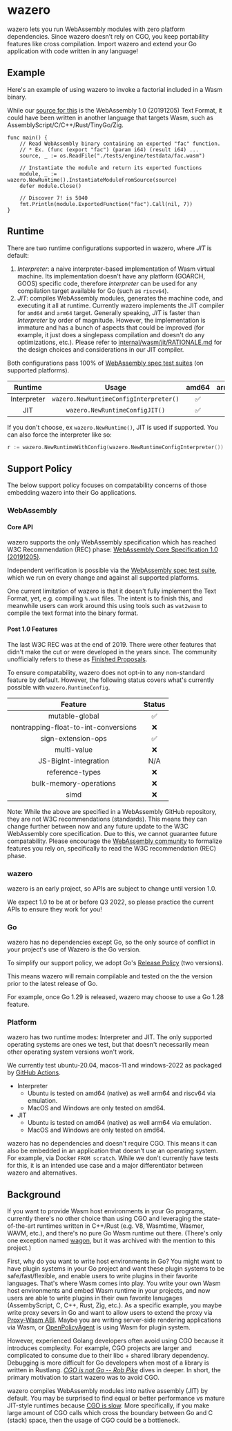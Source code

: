# wazero

wazero lets you run WebAssembly modules with zero platform dependencies. Since wazero doesn’t rely on CGO, you keep
portability features like cross compilation. Import wazero and extend your Go application with code written in any
language!

## Example

Here's an example of using wazero to invoke a factorial included in a Wasm binary.

While our [source for this](tests/engine/testdata/fac.wat) is the WebAssembly 1.0 (20191205) Text Format,
it could have been written in another language that targets Wasm, such as AssemblyScript/C/C++/Rust/TinyGo/Zig.

```golang
func main() {
	// Read WebAssembly binary containing an exported "fac" function.
	// * Ex. (func (export "fac") (param i64) (result i64) ...
	source, _ := os.ReadFile("./tests/engine/testdata/fac.wasm")

	// Instantiate the module and return its exported functions
	module, _ := wazero.NewRuntime().InstantiateModuleFromSource(source)
	defer module.Close()

	// Discover 7! is 5040
	fmt.Println(module.ExportedFunction("fac").Call(nil, 7))
}
```

## Runtime

There are two runtime configurations supported in wazero, where _JIT_ is default:

1. _Interpreter_: a naive interpreter-based implementation of Wasm virtual machine. Its implementation doesn't have any platform (GOARCH, GOOS) specific code, therefore _interpreter_ can be used for any compilation target available for Go (such as `riscv64`).
2. _JIT_: compiles WebAssembly modules, generates the machine code, and executing it all at runtime. Currently wazero implements the JIT compiler for `amd64` and `arm64` target. Generally speaking, _JIT_ is faster than _Interpreter_ by order of magnitude. However, the implementation is immature and has a bunch of aspects that could be improved (for example, it just does a singlepass compilation and doesn't do any optimizations, etc.). Please refer to [internal/wasm/jit/RATIONALE.md](internal/wasm/jit/RATIONALE.md) for the design choices and considerations in our JIT compiler.

Both configurations pass 100% of [WebAssembly spec test suites]((https://github.com/WebAssembly/spec/tree/wg-1.0/test/core)) (on supported platforms).

| Runtime     | Usage| amd64 | arm64 | others |
|:---:|:---:|:---:|:---:|:---:|
| Interpreter|`wazero.NewRuntimeConfigInterpreter()`|✅ |✅|✅|
| JIT |`wazero.NewRuntimeConfigJIT()`|✅|✅ |❌|

If you don't choose, ex `wazero.NewRuntime()`, JIT is used if supported. You can also force the interpreter like so:
```go
r := wazero.NewRuntimeWithConfig(wazero.NewRuntimeConfigInterpreter())
```

## Support Policy

The below support policy focuses on compatability concerns of those embedding wazero into their Go applications.

### WebAssembly

#### Core API
wazero supports the only WebAssembly specification which has reached W3C
Recommendation (REC) phase: [WebAssembly Core Specification 1.0 (20191205)](https://www.w3.org/TR/2019/REC-wasm-core-1-20191205).

Independent verification is possible via the [WebAssembly spec test suite](https://github.com/WebAssembly/spec/tree/wg-1.0/test/core),
which we run on every change and against all supported platforms.

One current limitation of wazero is that it doesn't fully implement the Text
Format, yet, e.g. compiling `%.wat` files. The intent is to finish this, and
meanwhile users can work around this using tools such as `wat2wasm` to compile
the text format into the binary format.

#### Post 1.0 Features

The last W3C REC was at the end of 2019. There were other features that didn't
make the cut or were developed in the years since. The community unofficially
refers to these as [Finished Proposals](https://github.com/WebAssembly/proposals/blob/main/finished-proposals.md).

To ensure compatability, wazero does not opt-in to any non-standard feature by
default. However, the following status covers what's currently possible with
`wazero.RuntimeConfig`.

| Feature                               | Status |
|:-------------------------------------:|:------:|
| mutable-global                        |   ✅   |
| nontrapping-float-to-int-conversions  |   ❌   |
| sign-extension-ops                    |   ✅   |
| multi-value                           |   ❌   |
| JS-BigInt-integration                 |  N/A   |
| reference-types                       |   ❌   |
| bulk-memory-operations                |   ❌   |
| simd                                  |   ❌   |

Note: While the above are specified in a WebAssembly GitHub repository, they
are not W3C recommendations (standards). This means they can change further
between now and any future update to the W3C WebAssembly core specification.
Due to this, we cannot guarantee future compatability. Please encourage the
[WebAssembly community](https://www.w3.org/community/webassembly/) to formalize
features you rely on, specifically to read the W3C recommendation (REC) phase.

### wazero

wazero is an early project, so APIs are subject to change until version 1.0.

We expect 1.0 to be at or before Q3 2022, so please practice the current APIs to ensure they work for you!

### Go

wazero has no dependencies except Go, so the only source of conflict in your project's use of Wazero is the Go version.

To simplify our support policy, we adopt Go's [Release Policy](https://go.dev/doc/devel/release) (two versions).

This means wazero will remain compilable and tested on the the version prior to the latest release of Go.

For example, once Go 1.29 is released, wazero may choose to use a Go 1.28 feature.

### Platform

wazero has two runtime modes: Interpreter and JIT. The only supported operating
systems are ones we test, but that doesn't necessarily mean other operating
system versions won't work.

We currently test ubuntu-20.04, macos-11 and windows-2022 as packaged by
[GitHub Actions](https://github.com/actions/virtual-environments).

* Interpreter
  * Ubuntu is tested on amd64 (native) as well arm64 and riscv64 via emulation.
  * MacOS and Windows are only tested on amd64.
* JIT
  * Ubuntu is tested on amd64 (native) as well arm64 via emulation.
  * MacOS and Windows are only tested on amd64.

wazero has no dependencies and doesn't require CGO. This means it can also be
embedded in an application that doesn't use an operating system. For example,
via Docker `FROM scratch`. While we don't currently have tests for this, it is
an intended use case and a major differentiator between wazero and alternatives.

## Background

If you want to provide Wasm host environments in your Go programs, currently there's no other choice than using CGO and leveraging the state-of-the-art runtimes written in C++/Rust (e.g. V8, Wasmtime, Wasmer, WAVM, etc.), and there's no pure Go Wasm runtime out there. (There's only one exception named [wagon](https://github.com/go-interpreter/wagon), but it was archived with the mention to this project.)

First, why do you want to write host environments in Go? You might want to have plugin systems in your Go project and want these plugin systems to be safe/fast/flexible, and enable users to
write plugins in their favorite languages. That's where Wasm comes into play. You write your own Wasm host environments and embed Wasm runtime in your projects, and now users are able to write plugins in their own favorite lanugages (AssembyScript, C, C++, Rust, Zig, etc.). As a specific example, you maybe write proxy severs in Go and want to allow users to extend the proxy via [Proxy-Wasm ABI](https://github.com/proxy-wasm/spec). Maybe you are writing server-side rendering applications via Wasm, or [OpenPolicyAgent](https://www.openpolicyagent.org/docs/latest/wasm/) is using Wasm for plugin system.

However, experienced Golang developers often avoid using CGO because it introduces complexity. For example, CGO projects are larger and complicated to consume due to their libc + shared library dependency. Debugging is more difficult for Go developers when most of a library is written in Rustlang. [_CGO is not Go_](https://dave.cheney.net/2016/01/18/cgo-is-not-go)[ -- _Rob_ _Pike_](https://www.youtube.com/watch?v=PAAkCSZUG1c&t=757s) dives in deeper. In short, the primary motivation to start wazero was to avoid CGO.

wazero compiles WebAssembly modules into native assembly (JIT) by default. You may be surprised to find equal or better performance vs mature JIT-style runtimes because [CGO is slow](https://github.com/golang/go/issues/19574). More specifically, if you make large amount of CGO calls which cross the boundary between Go and C (stack) space, then the usage of CGO could be a bottleneck.

